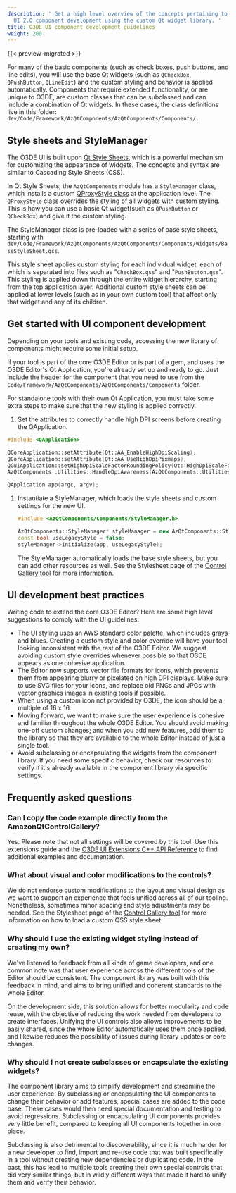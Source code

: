 ```yaml
---
description: ' Get a high level overview of the concepts pertaining to O3DE
  UI 2.0 component development using the custom Qt widget library. '
title: O3DE UI component development guidelines
weight: 200
---
```


{{< preview-migrated >}}

For many of the basic components (such as check boxes, push buttons, and line edits), you will use the base Qt widgets (such as `QCheckBox`, `QPushButton`, `QLineEdit`) and the custom styling and behavior is applied automatically. Components that require extended functionality, or are unique to O3DE, are custom classes that can be subclassed and can include a combination of Qt widgets. In these cases, the class definitions live in this folder: `dev/Code/Framework/AzQtComponents/AzQtComponents/Components/.`

## Style sheets and StyleManager

The O3DE UI is built upon [Qt Style Sheets](https://doc.qt.io/qt-5/stylesheet.html), which is a powerful mechanism for customizing the appearance of widgets. The concepts and syntax are similar to Cascading Style Sheets (CSS).

In Qt Style Sheets, the `AzQtComponents` module has a `StyleManager` class, which installs a custom [QProxyStyle class](https://doc.qt.io/qt-5/qproxystyle.html) at the application level. The `QProxyStyle` class overrides the styling of all widgets with custom styling. This is how you can use a basic Qt widget(such as `QPushButton` or `QCheckBox`) and give it the custom styling.

The StyleManager class is pre-loaded with a series of base style sheets, starting with `dev/Code/Framework/AzQtComponents/AzQtComponents/Components/Widgets/BaseStyleSheet.qss`.

This style sheet applies custom styling for each individual widget, each of which is separated into files such as "`CheckBox.qss`" and "`PushButton.qss`". This styling is applied down through the entire widget hierarchy, starting from the top application layer. Additional custom style sheets can be applied at lower levels (such as in your own custom tool) that affect only that widget and any of its children.

## Get started with UI component development

Depending on your tools and existing code, accessing the new library of components might require some initial setup.

If your tool is part of the core O3DE Editor or is part of a gem, and uses the O3DE Editor's Qt Application, you're already set up and ready to go. Just include the header for the component that you need to use from the `Code/Framework/AzQtComponents/AzQtComponents/Components` folder.

For standalone tools with their own Qt Application, you must take some extra steps to make sure that the new styling is applied correctly.

1. Set the attributes to correctly handle high DPI screens before creating the QApplication.

  ```cpp
  #include <QApplication>

  QCoreApplication::setAttribute(Qt::AA_EnableHighDpiScaling);
  QCoreApplication::setAttribute(Qt::AA_UseHighDpiPixmaps);
  QGuiApplication::setHighDpiScaleFactorRoundingPolicy(Qt::HighDpiScaleFactorRoundingPolicy::PassThrough);
  AzQtComponents::Utilities::HandleDpiAwareness(AzQtComponents::Utilities::PerScreenDpiAware);

  QApplication app(argc, argv);
  ```

1. Instantiate a StyleManager, which loads the style sheets and custom settings for the new UI.

   ```cpp
   #include <AzQtComponents/Components/StyleManager.h>

   AzQtComponents::StyleManager* styleManager = new AzQtComponents::StyleManager(this);
   const bool useLegacyStyle = false;
   styleManager->initialize(app, useLegacyStyle);
   ```

   The StyleManager automatically loads the base style sheets, but you can add other resources as well. See the Stylesheet page of the [Control Gallery tool](uidev-control-gallery.md) for more information.

## UI development best practices

Writing code to extend the core O3DE Editor? Here are some high level suggestions to comply with the UI guidelines:

+ The UI styling uses an AWS standard color palette, which includes grays and blues. Creating a custom style and color override will have your tool looking inconsistent with the rest of the O3DE Editor. We suggest avoiding custom style overrides whenever possible so that O3DE appears as one cohesive application.
+ The Editor now supports vector file formats for icons, which prevents them from appearing blurry or pixelated on high DPI displays. Make sure to use SVG files for your icons, and replace old PNGs and JPGs with vector graphics images in existing tools if possible.
+ When using a custom icon not provided by O3DE, the icon should be a multiple of 16 x 16.
+ Moving forward, we want to make sure the user experience is cohesive and familiar throughout the whole O3DE Editor. You should avoid making one-off custom changes; and when you add new features, add them to the library so that they are available to the whole Editor instead of just a single tool.
+ Avoid subclassing or encapsulating the widgets from the component library. If you need some specific behavior, check our resources to verify if it's already available in the component library via specific settings.

## Frequently asked questions

### Can I copy the code example directly from the AmazonQtControlGallery?

Yes. Please note that not all settings will be covered by this tool. Use this extensions guide and the [O3DE UI Extensions C++ API Reference](https://d3bqhfbip4ze4a.cloudfront.net/api/ui/namespace_az_qt_components.html) to find additional examples and documentation.

### What about visual and color modifications to the controls?

We do not endorse custom modifications to the layout and visual design as we want to support an experience that feels unified across all of our tooling. Nonetheless, sometimes minor spacing and style adjustments may be needed. See the Stylesheet page of the [Control Gallery tool](uidev-control-gallery.md) for more information on how to load a custom QSS style sheet.

### Why should I use the existing widget styling instead of creating my own?

We've listened to feedback from all kinds of game developers, and one common note was that user experience across the different tools of the Editor should be consistent. The component library was built with this feedback in mind, and aims to bring unified and coherent standards to the whole Editor.

On the development side, this solution allows for better modularity and code reuse, with the objective of reducing the work needed from developers to create interfaces. Unifying the UI controls also allows improvements to be easily shared, since the whole Editor automatically uses them once applied, and likewise reduces the possibility of issues during library updates or core changes.

### Why should I not create subclasses or encapsulate the existing widgets?

The component library aims to simplify development and streamline the user experience. By subclassing or encapsulating the UI components to change their behavior or add features, special cases are added to the code base. These cases would then need special documentation and testing to avoid regressions. Subclassing or encapsulating UI components provides very little benefit, compared to keeping all UI components together in one place.

Subclassing is also detrimental to discoverability, since it is much harder for a new developer to find, import and re-use code that was built specifically in a tool without creating new dependencies or duplicating code. In the past, this has lead to multiple tools creating their own special controls that did very similar things, but in wildly different ways that made it hard to unify them and verify their behavior.
